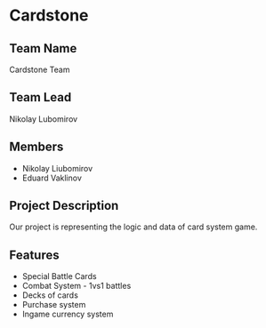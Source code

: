 # Cardstone

## Team Name
Cardstone Team

## Team Lead
Nikolay Lubomirov

## Members
- Nikolay Liubomirov
- Eduard Vaklinov

## Project Description
Our project is representing the logic and data of card system game.

## Features
- Special Battle Cards 
- Combat System - 1vs1 battles
- Decks of cards
- Purchase system
- Ingame currency system
